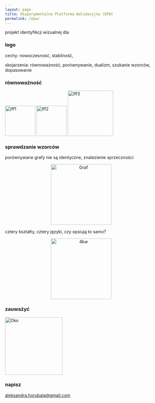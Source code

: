 ```yaml
---
layout: page
title: Eksperymentalna Platforma Walidacyjna (EPW)
permalink: /epw/
---
```


projekt identyfikcji wizualnej dla

### logo

cechy: nowoczesność, stabilność,

skojarzenia: równoważność, porównywanie, dualizm, szukanie wzorców, dopasowanie

### równoważność

<img src="{{ site.baseurl }}/images/epw/iff1.jpg" onclick="toggle()" alt="Iff1" style="width: 100px;"/>
<img src="{{ site.baseurl }}/images/epw/iff2.jpg" onclick="toggle()" alt="Iff2" style="width: 100px;"/>
<img src="{{ site.baseurl }}/images/epw/iff3.jpg" onclick="toggle()" alt="Iff3" style="width: 150px;"/>

### sprawdzanie wzorców

porównywane grafy nie są identyczne, znalezienie sprzeczności

<div style="text-align:center"><img src="{{ site.baseurl }}/images/epw/graf.jpg" onclick="toggle()" alt="Graf" style="width: 200px;"/></div>

cztery kształty, cztery języki, czy opsiują to samo?

<div style="text-align:center"><img src="{{ site.baseurl }}/images/epw/4kw.jpg" onclick="toggle()" alt="4kw" style="width: 200px;"/></div>

### zauważyć

<img src="{{ site.baseurl }}/images/epw/oko.jpg" onclick="toggle()" alt="Oko" style="width: 190px;"/>

### napisz

[aleksandra.horubala@gmail.com](mailto:aleksandra.horubala@gmail.com)
